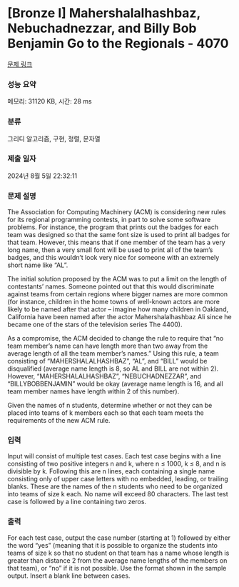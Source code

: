 # [Bronze I] Mahershalalhashbaz, Nebuchadnezzar, and Billy Bob Benjamin Go to the Regionals - 4070 

[문제 링크](https://www.acmicpc.net/problem/4070) 

### 성능 요약

메모리: 31120 KB, 시간: 28 ms

### 분류

그리디 알고리즘, 구현, 정렬, 문자열

### 제출 일자

2024년 8월 5일 22:32:11

### 문제 설명

<p>The Association for Computing Machinery (ACM) is considering new rules for its regional programming contests, in part to solve some software problems. For instance, the program that prints out the badges for each team was designed so that the same font size is used to print all badges for that team. However, this means that if one member of the team has a very long name, then a very small font will be used to print all of the team’s badges, and this wouldn’t look very nice for someone with an extremely short name like “AL”.</p>

<p>The initial solution proposed by the ACM was to put a limit on the length of contestants’ names. Someone pointed out that this would discriminate against teams from certain regions where bigger names are more common (for instance, children in the home towns of well-known actors are more likely to be named after that actor – imagine how many children in Oakland, California have been named after the actor Mahershalalhashbaz Ali since he became one of the stars of the television series The 4400).</p>

<p>As a compromise, the ACM decided to change the rule to require that “no team member’s name can have length more than two away from the average length of all the team member’s names.” Using this rule, a team consisting of “MAHERSHALALHASHBAZ”, “AL”, and “BILL” would be disqualified (average name length is 8, so AL and BILL are not within 2). However, “MAHERSHALALHASHBAZ”, “NEBUCHADNEZZAR”, and “BILLYBOBBENJAMIN” would be okay (average name length is 16, and all team member names have length within 2 of this number).</p>

<p>Given the names of n students, determine whether or not they can be placed into teams of k members each so that each team meets the requirements of the new ACM rule.</p>

### 입력 

 <p>Input will consist of multiple test cases. Each test case begins with a line consisting of two positive integers n and k, where n ≤ 1000, k ≤ 8, and n is divisible by k. Following this are n lines, each containing a single name consisting only of upper case letters with no embedded, leading, or trailing blanks. These are the names of the n students who need to be organized into teams of size k each. No name will exceed 80 characters. The last test case is followed by a line containing two zeros.</p>

### 출력 

 <p>For each test case, output the case number (starting at 1) followed by either the word “yes” (meaning that it is possible to organize the students into teams of size k so that no student on that team has a name whose length is greater than distance 2 from the average name lengths of the members on that team), or “no” if it is not possible. Use the format shown in the sample output. Insert a blank line between cases.</p>

